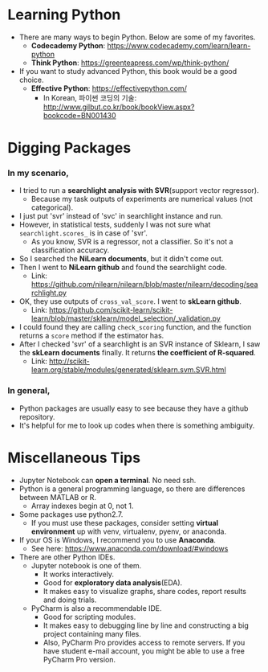 # Learning Python
* There are many ways to begin Python. Below are some of my favorites.
  * **Codecademy Python**: https://www.codecademy.com/learn/learn-python
  * **Think Python**: https://greenteapress.com/wp/think-python/
* If you want to study advanced Python, this book would be a good choice.
  * **Effective Python**: https://effectivepython.com/
    * In Korean, 파이썬 코딩의 기술: http://www.gilbut.co.kr/book/bookView.aspx?bookcode=BN001430

# Digging Packages
### In my scenario,
* I tried to run a **searchlight analysis with SVR**(support vector regressor). 
  * Because my task outputs of experiments are numerical values (not categorical).
* I just put 'svr' instead of 'svc' in searchlight instance and run.
* However, in statistical tests, suddenly I was not sure what `searchlight.scores_` is in case of 'svr'.
  * As you know, SVR is a regressor, not a classifier. So it's not a classification accuracy.
* So I searched the **NiLearn documents**, but it didn't come out.
* Then I went to **NiLearn github** and found the searchlight code.
  * Link: https://github.com/nilearn/nilearn/blob/master/nilearn/decoding/searchlight.py
* OK, they use outputs of `cross_val_score`. I went to **skLearn github**.
  * Link: https://github.com/scikit-learn/scikit-learn/blob/master/sklearn/model_selection/_validation.py
* I could found they are calling `check_scoring` function, and the function returns a `score` method if the estimator has.
* After I checked 'svr' of a searchlight is an SVR instance of Sklearn, I saw the **skLearn documents** finally. It returns **the coefficient of R-squared**.
  * Link: http://scikit-learn.org/stable/modules/generated/sklearn.svm.SVR.html

### In general,
* Python packages are usually easy to see because they have a github repository.
* It's helpful for me to look up codes when there is something ambiguity.

# Miscellaneous Tips
* Jupyter Notebook can **open a terminal**. No need ssh.
* Python is a general programming language, so there are differences between MATLAB or R.
  * Array indexes begin at 0, not 1.
* Some packages use python2.7.
  * If you must use these packages, consider setting **virtual environment** up with venv, virtualenv, pyenv, or anaconda.
* If your OS is Windows, I recommend you to use **Anaconda**.
  * See here: https://www.anaconda.com/download/#windows
* There are other Python IDEs.
  * Jupyter notebook is one of them.
    * It works interactively.
    * Good for **exploratory data analysis**(EDA).
    * It makes easy to visualize graphs, share codes, report results and doing trials.
  * PyCharm is also a recommendable IDE.
    * Good for scripting modules.
    * It makes easy to debugging line by line and constructing a big project containing many files.
    * Also, PyCharm Pro provides access to remote servers. If you have student e-mail account, you might be able to use a free PyCharm Pro version.
